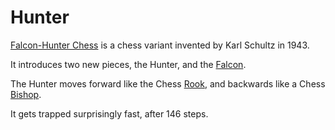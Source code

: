 # Hunter

[Falcon-Hunter Chess](#wiki:Falcon-hunter_chess) is a chess variant
invented by Karl Schultz in 1943.

It introduces two new pieces, the Hunter, and the [Falcon](falcon.html).

The Hunter moves forward like the Chess [Rook](rook.html),
and backwards like a Chess [Bishop](bishop.html).

It gets trapped surprisingly fast, after 146 steps.
